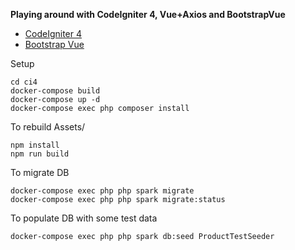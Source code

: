 **Playing around with CodeIgniter 4, Vue+Axios and BootstrapVue**
- [CodeIgniter 4](https://codeigniter4.github.io/userguide/intro/index.html)
- [Bootstrap Vue](https://bootstrap-vue.js.org/)

Setup
```
cd ci4
docker-compose build
docker-compose up -d
docker-compose exec php composer install
```
To rebuild Assets/
```
npm install
npm run build
```
To migrate DB
```
docker-compose exec php php spark migrate
docker-compose exec php php spark migrate:status
```
To populate DB with some test data
```
docker-compose exec php php spark db:seed ProductTestSeeder
```